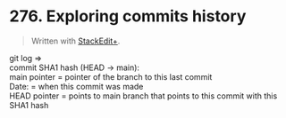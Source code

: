 # 276. Exploring commits history


> Written with [StackEdit+](https://stackedit.net/).


git log ⇒  
commit SHA1 hash (HEAD → main):  
main pointer = pointer of the branch to  this last commit  
Date: = when this commit was made  
HEAD pointer = points to main branch that points to this commit with this SHA1 hash


<!--stackedit_data:
eyJoaXN0b3J5IjpbNDU2MTk1Mjg4LC03MzA2OTY3MTJdfQ==
-->